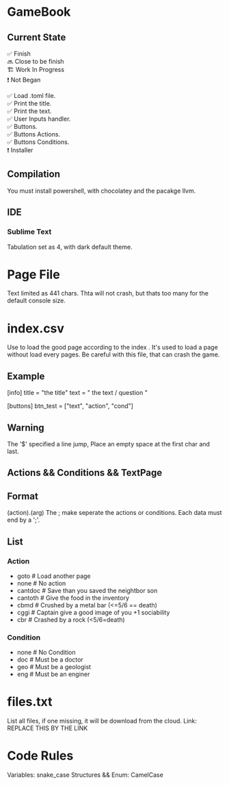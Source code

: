 # GameBook

## Current State

✅ Finish <br />
🔜 Close to be finish <br />
🏗️ Work In Progress <br />
❗ Not Began <br />

✅ Load .toml file. <br />
✅ Print the title. <br />
✅ Print the text.  <br />
✅ User Inputs handler. <br />
✅ Buttons. <br />
✅ Buttons Actions. <br />
✅️ Buttons Conditions. <br />
❗ Installer <br />

## Compilation
You must install powershell,
with chocolatey and the pacakge llvm.

## IDE

### Sublime Text
Tabulation set as 4, with dark default theme.

# Page File
Text limited as 441 chars. Thta will not crash, but thats too many for the default console size.

# index.csv
Use to load the good page according to the index .
It's used to load a page without load every pages.
Be careful with this file, that can crash the game.

## Example
[info]
title = "the title"
text = " the text / question "

[buttons]
btn_test = ["text", "action", "cond"]

## Warning
The '$' specified a line jump,
Place an empty space at the first char and last.

## Actions && Conditions && TextPage
## Format
(action).(arg)
The ; make seperate the actions or conditions.
Each data must end by a ';'.

## List

### Action
- goto # Load another page
- none # No action
- cantdoc # Save than you saved the neightbor son
- cantoth # Give the food in the inventory
- cbmd # Crushed by a metal bar (<=5/6 == death)
- cggi # Captain give a good image of you +1 sociability
- cbr # Crashed by a rock (<5/6=death)

### Condition
- none # No Condition
- doc # Must be a doctor
- geo # Must be a geologist
- eng # Must be an enginer

# files.txt
List all files,
if one missing, it will be download from the cloud.
Link: REPLACE THIS BY THE LINK

# Code Rules

Variables: snake_case
Structures && Enum: CamelCase
